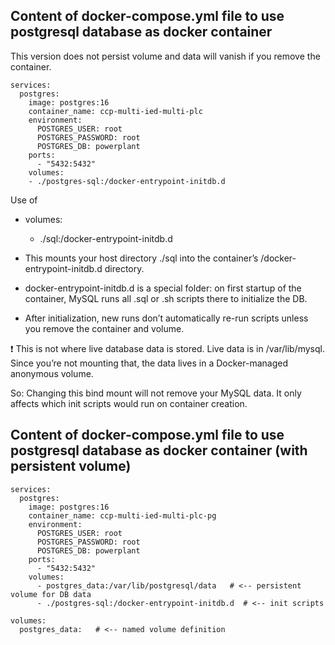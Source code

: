 ## Content of docker-compose.yml file to use postgresql database as docker container 

This version does not persist volume and data will vanish if you remove the container.


```
services:
  postgres:
    image: postgres:16
    container_name: ccp-multi-ied-multi-plc
    environment:
      POSTGRES_USER: root
      POSTGRES_PASSWORD: root
      POSTGRES_DB: powerplant
    ports:
      - "5432:5432"
    volumes:
    - ./postgres-sql:/docker-entrypoint-initdb.d

```

Use of 
- volumes:
  - ./sql:/docker-entrypoint-initdb.d

- This mounts your host directory ./sql into the container’s /docker-entrypoint-initdb.d directory.

- docker-entrypoint-initdb.d is a special folder: on first startup of the container, MySQL runs all .sql or .sh scripts there to initialize the DB.

- After initialization, new runs don’t automatically re-run scripts unless you remove the container and volume.

❗ This is not where live database data is stored. Live data is in /var/lib/mysql. Since you’re not mounting that, the data lives in a Docker-managed anonymous volume.

So: Changing this bind mount will not remove your MySQL data. It only affects which init scripts would run on container creation.



## Content of docker-compose.yml file to use postgresql database as docker container (with persistent volume)
```
services:
  postgres:
    image: postgres:16
    container_name: ccp-multi-ied-multi-plc-pg
    environment:
      POSTGRES_USER: root
      POSTGRES_PASSWORD: root
      POSTGRES_DB: powerplant
    ports:
      - "5432:5432"
    volumes:
      - postgres_data:/var/lib/postgresql/data   # <-- persistent volume for DB data
      - ./postgres-sql:/docker-entrypoint-initdb.d  # <-- init scripts

volumes:
  postgres_data:   # <-- named volume definition
```

